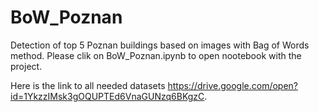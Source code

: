 # BoW_Poznan
Detection of top 5 Poznan buildings based on images with Bag of Words method.
Please clik on BoW_Poznan.ipynb to open nootebook with the project.

Here is the link to all needed datasets https://drive.google.com/open?id=1YkzzIMsk3gOQUPTEd6VnaGUNzq6BKgzC.
